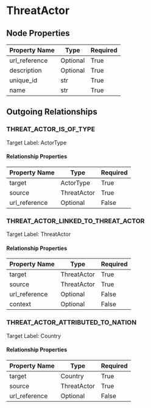 
# ThreatActor

## Node Properties

| Property Name | Type | Required |
| ------------- | ---- | -------- |
| url_reference | Optional | True |
| description | Optional | True |
| unique_id | str | True |
| name | str | True |



## Outgoing Relationships

### THREAT_ACTOR_IS_OF_TYPE

Target Label: ActorType

#### Relationship Properties

| Property Name | Type | Required |
| ------------- | ---- | -------- |
| target | ActorType | True |
| source | ThreatActor | True |
| url_reference | Optional | False |


### THREAT_ACTOR_LINKED_TO_THREAT_ACTOR

Target Label: ThreatActor

#### Relationship Properties

| Property Name | Type | Required |
| ------------- | ---- | -------- |
| target | ThreatActor | True |
| source | ThreatActor | True |
| url_reference | Optional | False |
| context | Optional | False |


### THREAT_ACTOR_ATTRIBUTED_TO_NATION

Target Label: Country

#### Relationship Properties

| Property Name | Type | Required |
| ------------- | ---- | -------- |
| target | Country | True |
| source | ThreatActor | True |
| url_reference | Optional | False |




